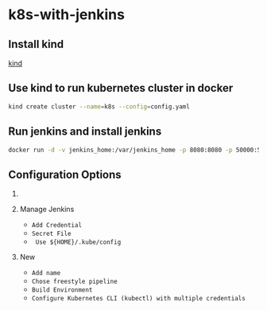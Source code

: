 # k8s-with-jenkins 

## Install kind 
[kind](https://kind.sigs.k8s.io/docs/user/quick-start/)

## Use kind to run kubernetes cluster in docker 
```bash
kind create cluster --name=k8s --config=config.yaml
``` 

## Run jenkins and install jenkins
```bash
docker run -d -v jenkins_home:/var/jenkins_home -p 8080:8080 -p 50000:50000 jenkins/jenkins:lts
``` 
**Configuration Options**
---
1.

2. Manage Jenkins
    + `Add Credential`
    + `Secret File`
    + ` Use ${HOME}/.kube/config` 

3. New
    + `Add name`
    + `Chose freestyle pipeline`
    + `Build Environment`
    + `Configure Kubernetes CLI (kubectl) with multiple credentials`
    

